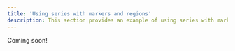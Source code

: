 ```yaml
---
title: 'Using series with markers and regions'
description: This section provides an example of using series with markers and regions.
---
```


Coming soon!